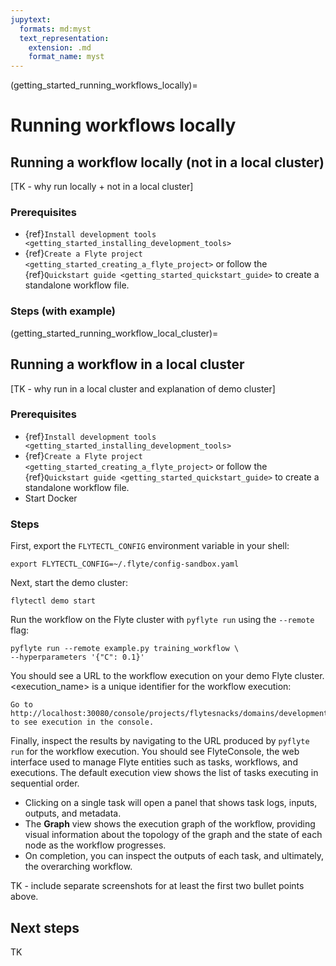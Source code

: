 ```yaml
---
jupytext:
  formats: md:myst
  text_representation:
    extension: .md
    format_name: myst
---
```


(getting_started_running_workflows_locally)=

# Running workflows locally

## Running a workflow locally (not in a local cluster)

[TK - why run locally + not in a local cluster]

### Prerequisites

* {ref}`Install development tools <getting_started_installing_development_tools>`
* {ref}`Create a Flyte project <getting_started_creating_a_flyte_project>` or follow the {ref}`Quickstart guide <getting_started_quickstart_guide>` to create a standalone workflow file.

### Steps (with example)

(getting_started_running_workflow_local_cluster)=

## Running a workflow in a local cluster

[TK - why run in a local cluster and explanation of demo cluster]

### Prerequisites

* {ref}`Install development tools <getting_started_installing_development_tools>`
* {ref}`Create a Flyte project <getting_started_creating_a_flyte_project>` or follow the {ref}`Quickstart guide <getting_started_quickstart_guide>` to create a standalone workflow file.
* Start Docker

### Steps

First, export the `FLYTECTL_CONFIG` environment variable in your shell:
```{bash} $
export FLYTECTL_CONFIG=~/.flyte/config-sandbox.yaml
```

Next, start the demo cluster:
```{bash} $
flytectl demo start
```

Run the workflow on the Flyte cluster with `pyflyte run` using the `--remote` flag:
```{bash} $
pyflyte run --remote example.py training_workflow \
--hyperparameters '{"C": 0.1}'
```

You should see a URL to the workflow execution on your demo Flyte cluster. <execution_name> is a unique identifier for the workflow execution:
```{bash}
Go to http://localhost:30080/console/projects/flytesnacks/domains/development/executions/<execution_name> to see execution in the console.
```

Finally, inspect the results by navigating to the URL produced by `pyflyte run` for the workflow execution. You should see FlyteConsole, the web interface used to manage Flyte entities such as tasks, workflows, and executions. The default execution view shows the list of tasks executing in sequential order.

* Clicking on a single task will open a panel that shows task logs, inputs, outputs, and metadata.
* The **Graph** view shows the execution graph of the workflow, providing visual information about the topology of the graph and the state of each node as the workflow progresses.
* On completion, you can inspect the outputs of each task, and ultimately, the overarching workflow.

TK - include separate screenshots for at least the first two bullet points above.

## Next steps

TK
